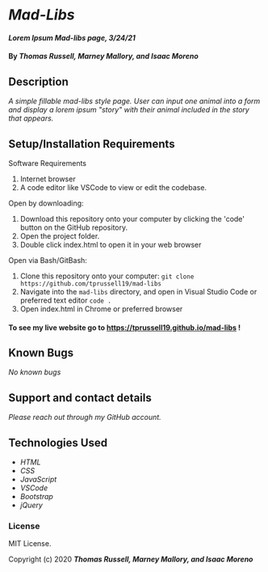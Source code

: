# _Mad-Libs_

#### _Lorem Ipsum Mad-libs page, 3/24/21_

#### By _**Thomas Russell, Marney Mallory, and Isaac Moreno**_

## Description

_A simple fillable mad-libs style page. User can input one animal into a form and display a lorem ipsum "story" with their animal included in the story that appears._

## Setup/Installation Requirements

Software Requirements
1. Internet browser
2. A code editor like VSCode to view or edit the codebase.

Open by downloading:
1. Download this repository onto your computer by clicking the 'code' button on the GitHub repository. 
2. Open the project folder.
2. Double click index.html to open it in your web browser

Open via Bash/GitBash:
1. Clone this repository onto your computer:
`git clone https://github.com/tprussell19/mad-libs`
2. Navigate into the `mad-libs` directory, and open in Visual Studio Code or preferred text editor
`code .`
3. Open index.html in Chrome or preferred browser

#### To see my live website go to https://tprussell19.github.io/mad-libs !


## Known Bugs

_No known bugs_

## Support and contact details

_Please reach out through my GitHub account._

## Technologies Used

* _HTML_
* _CSS_
* _JavaScript_
* _VSCode_
* _Bootstrap_
* _jQuery_

### License

MIT License.

Copyright (c) 2020 **_Thomas Russell, Marney Mallory, and Isaac Moreno_**